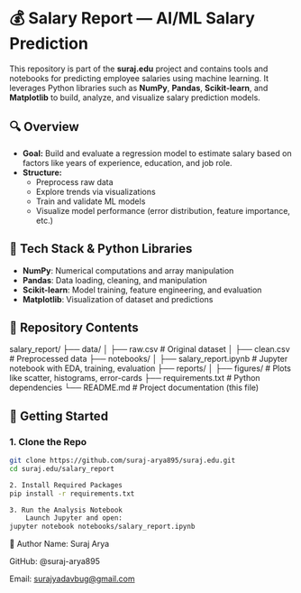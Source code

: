 # 💰 Salary Report — AI/ML Salary Prediction

This repository is part of the **suraj.edu** project and contains tools and notebooks for predicting employee salaries using machine learning. It leverages Python libraries such as **NumPy**, **Pandas**, **Scikit-learn**, and **Matplotlib** to build, analyze, and visualize salary prediction models.

## 🔍 Overview

- **Goal:** Build and evaluate a regression model to estimate salary based on factors like years of experience, education, and job role.
- **Structure:**
  - Preprocess raw data
  - Explore trends via visualizations
  - Train and validate ML models
  - Visualize model performance (error distribution, feature importance, etc.)

## 🧰 Tech Stack & Python Libraries

- **NumPy**: Numerical computations and array manipulation  
- **Pandas**: Data loading, cleaning, and manipulation  
- **Scikit-learn**: Model training, feature engineering, and evaluation  
- **Matplotlib**: Visualization of dataset and predictions  

## 📁 Repository Contents
salary_report/
├── data/
│ ├── raw.csv # Original dataset
│ ├── clean.csv # Preprocessed data
├── notebooks/
│ ├── salary_report.ipynb # Jupyter notebook with EDA, training, evaluation
├── reports/
│ ├── figures/ # Plots like scatter, histograms, error-cards
├── requirements.txt # Python dependencies
└── README.md # Project documentation (this file)

## 📝 Getting Started

### 1. Clone the Repo
```bash
git clone https://github.com/suraj-arya895/suraj.edu.git
cd suraj.edu/salary_report

2. Install Required Packages
pip install -r requirements.txt

3. Run the Analysis Notebook
    Launch Jupyter and open:
jupyter notebook notebooks/salary_report.ipynb
```

👤 Author
Name: Suraj Arya

GitHub: @suraj-arya895

Email: surajyadavbug@gmail.com




